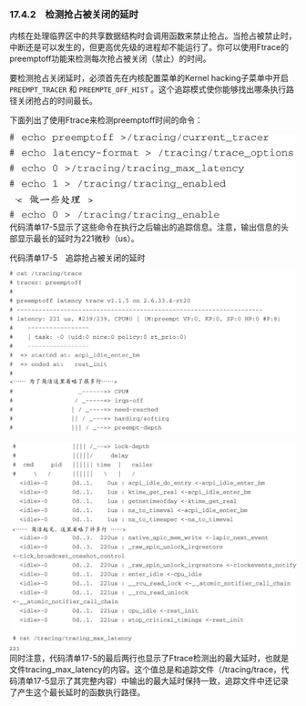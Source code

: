 ### 17.4.2　检测抢占被关闭的延时

内核在处理临界区中的共享数据结构时会调用函数来禁止抢占。当抢占被禁止时，中断还是可以发生的，但更高优先级的进程却不能运行了。你可以使用Ftrace的preemptoff功能来检测每次抢占被关闭（禁止）的时间。

要检测抢占关闭延时，必须首先在内核配置菜单的Kernel hacking子菜单中开启 `PREEMPT_TRACER` 和 `PREEMPTE_OFF_HIST` 。这个追踪模式使你能够找出哪条执行路径关闭抢占的时间最长。

下面列出了使用Ftrace来检测preemptoff时间的命令：



![523.jpg](../images/523.jpg)
代码清单17-5显示了这些命令在执行之后输出的追踪信息。注意，输出信息的头部显示最长的延时为221微秒（us）。

代码清单17-5　追踪抢占被关闭的延时



![524.jpg](../images/524.jpg)


![525.jpg](../images/525.jpg)
同时注意，代码清单17-5的最后两行也显示了Ftrace检测出的最大延时，也就是文件tracing_max_latency的内容。这个值总是和追踪文件（/tracing/trace，代码清单17-5显示了其完整内容）中输出的最大延时保持一致，追踪文件中还记录了产生这个最长延时的函数执行路径。

